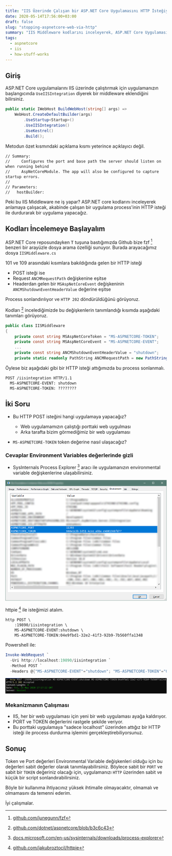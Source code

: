 ```yaml
---
title: "IIS Üzerinde Çalışan bir ASP.NET Core Uygulamasını HTTP İsteğiyle Sonlandırmak"
date: 2020-05-14T17:56:00+03:00
draft: false
slug: "stopping-aspnetcore-web-via-http"
summary: "IIS Middleware kodlarını inceleyerek, ASP.NET Core Uygulamasını HTTP İsteğiyle sonlandıracağız"
tags:
  - aspnetcore
  - iis
  - how-stuff-works
---
```



## Giriş

ASP.NET Core uygulamalarını IIS üzerinde çalıştırmak için uygulamanızın başlangıcında
`UseIISIntegration` diyerek bir middleware eklendiğini bilirsiniz.


```csharp
public static IWebHost BuildWebHost(string[] args) =>
    WebHost.CreateDefaultBuilder(args)
        .UseStartup<Startup>()
        .UseIISIntegration()
        .UseKestrel()
        .Build();

```

Metodun özet kısmındaki açıklama kısmı yeterince açıklayıcı değil.

```
// Summary:
//     Configures the port and base path the server should listen on when running behind
//     AspNetCoreModule. The app will also be configured to capture startup errors.
//
// Parameters:
//   hostBuilder:
```

Peki bu IIS Middleware ne iş yapar? ASP.NET core kodlarını inceleyerek anlamaya çalışacak, akabinde çalışan bir uygulama process'inin
HTTP isteği ile durdurarak bir uygulama yapacağız.


## Kodları İncelemeye Başlayalım

ASP.NET Core reposundayken <kbd>T</kbd> tuşuna bastığımızda Github bize fzf [^fzf] benzeri bir arayüzle dosya arama özelliği sunuyor.
Burada arayacağımız dosya `IISMiddleware.cs`

101 ve 109 arasındaki kısımlara bakıldığında gelen bir HTTP isteği

- POST isteği ise
- Request `ANCMRequestPath` değişkenine eşitse
- Headerdan gelen bir `MSAspNetCoreEvent` değişkeninin `ANCMShutdownEventHeaderValue` değerine eşitse

Process sonlandırılıyor ve `HTTP 202` döndürüldüğünü görüyoruz.

Kodları [^ancm] incelediğimizde bu değişkenlerin tanımlandığı kısımda aşağıdaki tanımları görüyoruz.

```csharp
public class IISMiddleware
{
    private const string MSAspNetCoreToken = "MS-ASPNETCORE-TOKEN";
    private const string MSAspNetCoreEvent = "MS-ASPNETCORE-EVENT";
    ...
    private const string ANCMShutdownEventHeaderValue = "shutdown";
    private static readonly PathString ANCMRequestPath = new PathString("/iisintegration");
```

Öylese biz aşağıdaki gibi bir HTTP isteği attığımızda bu process sonlanmalı.

```http
POST /iisintegration HTTP/1.1
  MS-ASPNETCORE-EVENT: shutdown
  MS-ASPNETCORE-TOKEN: ????????
```

## İki Soru

- Bu HTTP POST isteğini hangi uygulamaya yapacağız?
  *  Web uygulamamızın çalıştığı porttaki web uygulması
  *  Arka tarafta bizim görmediğimiz bir web uygulaması

- `MS-ASPNETCORE-TOKEN` token değerine nasıl ulaşacağız?

### Cevaplar Environment Variables değerlerinde gizli

- SysInternals Process Explorer [^procexp] aracı ile uygulamanızın environmental variable değişkenlerine ulaşabilirsiniz.

![ASP.NET Core Environmental Variables on Process Explorer](q0SHnnBogL.png)

httpie [^httpie] ile isteğimizi atalım.

```shell
http POST \
    :19890/iisintegration \
    MS-ASPNETCORE-EVENT:shutdown \
    MS-ASPNETCORE-TOKEN:04e9fbd1-32e2-41f3-92b9-7b560ffa1348
```

Powershell ile:

```powershell
Invoke-WebRequest `
  -Uri http://localhost:19890/iisintegration `
  -Method POST `
  -Headers @{"MS-ASPNETCORE-EVENT"="shutdown"; "MS-ASPNETCORE-TOKEN"="04e9fbd1-32e2-41f3-92b9-7b560ffa1348"}
```

![Stopping ASP.NET Core Application with HTTPie](WindowsTerminal_nX0tek8Fjt.png)

### Mekanizmanın Çalışması

- IIS, her bir web uygulaması için yeni bir web uygulaması ayağa kaldırıyor.
- PORT ve TOKEN değerlerini rastgele şekilde veriyor.
- Bu porttaki uygulamaya "sadece localhost" üzerinden attığız bir HTTP isteği ile process durdurma işlemini gerçekleştirebiliyorsunuz.

## Sonuç

Token ve Port değerleri Environmental Variable değişkenleri olduğu için bu değerleri sabit değerler olarak tanımlayabilirsiniz.
Böylece sabit bir `PORT` ve sabit bir `TOKEN` değeriniz olacağı için, uygulamanızı `HTTP` üzerinden sabit ve küçük bir script sonlandırabilirsiniz.

Böyle bir kullanıma ihtiyacınız yüksek ihtimalle olmayacaktır, olmamalı ve olmamasını da temenni ederim.

İyi çalışmalar.


[^procexp]: [docs.microsoft.com/en-us/sysinternals/downloads/process-explorer](https://docs.microsoft.com/en-us/sysinternals/downloads/process-explorer)
[^ancm]: [github.com/dotnet/aspnetcore/blob/b3c6c43](https://github.com/dotnet/aspnetcore/blob/b3c6c43/src/Servers/IIS/IISIntegration/src/IISMiddleware.cs#L101-L109)
[^fzf]: [github.com/junegunn/fzf](https://github.com/junegunn/fzf)
[^httpie]: [github.com/jakubroztocil/httpie](https://github.com/jakubroztocil/httpie)